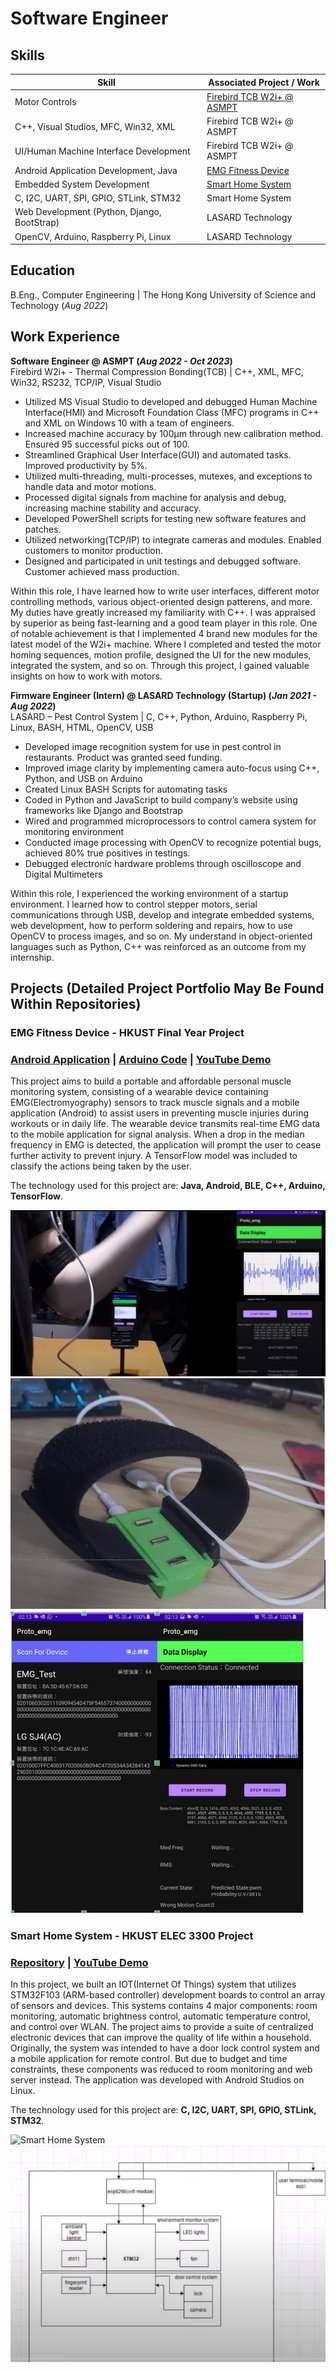 # Software Engineer

## Skills

| Skill                                         | Associated Project / Work         |
|-----------------------------------------------|----------------------------|
| Motor Controls      | <a href="https://semi.asmpt.com/zh-tw/products/ap/tcb/">Firebird TCB W2i+ @ ASMPT</a> |
| C++, Visual Studios, MFC, Win32, XML                 | Firebird TCB W2i+ @ ASMPT |
| UI/Human Machine Interface Development | Firebird TCB W2i+ @ ASMPT|
| Android Application Development, Java | <a href="https://github.com/kelvinwong020/FYP_EMG_Android">EMG Fitness Device</a>|
| Embedded System Development          | <a href="https://github.com/kelvinwong020/Smart-Home-System">Smart Home System</a>|
| C, I2C, UART, SPI, GPIO, STLink, STM32         | Smart Home System |
| Web Development (Python, Django, BootStrap) | LASARD Technology |
| OpenCV, Arduino, Raspberry Pi, Linux | LASARD Technology |


## Education		        		
B.Eng., Computer Engineering | The Hong Kong University of Science and Technology (_Aug 2022_)

## Work Experience
**Software Engineer @ ASMPT (_Aug 2022 - Oct 2023_)**
<br>Firebird W2i+ - Thermal Compression Bonding(TCB) | C++, XML, MFC, Win32, RS232, TCP/IP, Visual Studio
- Utilized MS Visual Studio to developed and debugged Human Machine Interface(HMI) and Microsoft 	Foundation Class (MFC) programs in C++ and XML on Windows 10 with a team of engineers.
- Increased machine accuracy by 100µm through new calibration method. Ensured 95 successful picks out of 100.
- Streamlined Graphical User Interface(GUI) and automated tasks. Improved productivity by 5%. 
- Utilized multi-threading, multi-processes, mutexes, and exceptions to handle data and motor motions.
- Processed digital signals from machine for analysis and debug, increasing machine stability and accuracy.
- Developed PowerShell scripts for testing new software features and patches.
- Utilized networking(TCP/IP) to integrate cameras and modules. Enabled customers to monitor production.
- Designed and participated in unit testings and debugged software. Customer achieved mass production.

Within this role, I have learned how to write user interfaces, different motor controlling methods, various object-oriented design patterens, and more. My duties have greatly increased my familiarity with C++. I was appraised by superior as being fast-learning and a good team player in this role. 
One of notable achievement is that I implemented 4 brand new modules for the latest model of the W2i+ machine. Where I completed and tested the motor homing sequences, motion profile, designed the UI for the new modules, integrated the system, and so on. Through this project, I gained valuable insights on how to work with motors.

**Firmware Engineer (Intern) @ LASARD Technology (Startup) (_Jan 2021 - Aug 2022_)**
<br>LASARD – Pest Control System | C, C++, Python, Arduino, Raspberry Pi, Linux, BASH, HTML, OpenCV, USB
- Developed image recognition system for use in pest control in restaurants. Product was granted seed funding.
- Improved image clarity by implementing camera auto-focus using C++, Python, and USB on Arduino
- Created Linux BASH Scripts for automating tasks
- Coded in Python and JavaScript to build company’s website using frameworks like Django and Bootstrap
- Wired and programmed microprocessors to control camera system for monitoring environment
- Conducted image processing with OpenCV to recognize potential bugs, achieved 80% true positives in testings.
- Debugged electronic hardware problems through oscilloscope and Digital Multimeters

Within this role, I experienced the working environment of a startup environment. I learned how to control stepper motors, serial communications through USB, develop and integrate embedded systems, web development, how to perform soldering and repairs, how to use OpenCV to process images, and so on. My understand in object-oriented languages such as Python, C++ was reinforced as an outcome from my internship.

## Projects (Detailed Project Portfolio May Be Found Within Repositories)
### <a name="EMG"></a>EMG Fitness Device - HKUST Final Year Project
### [Android Application](https://github.com/kelvinwong020/FYP_EMG_Android) | [Arduino Code](https://github.com/whiteunicorn3404/JQ03a-21_EMG_FYP) | [YouTube Demo](https://youtu.be/pZxpOF_Pch0)

This project aims to build a portable and affordable personal muscle monitoring system, consisting of a wearable device containing EMG(Electromyography) sensors to track muscle signals and a mobile application (Android) to assist users in preventing muscle injuries during workouts or in daily life. The wearable device transmits real-time EMG data to the mobile application for signal analysis. When a drop in the median frequency in EMG is detected, the application will prompt the user to cease further activity to prevent injury. A TensorFlow model was included to classify the actions being taken by the user.

The technology used for this project are: <b>Java, Android, BLE, C++, Arduino, TensorFlow</b>.

![EMG Lift](/assets/img/EMG_Lift.png)
![EMG_Device](/assets/img/FYP_1.png)
![EMG_App](/assets/img/FYP_2.png)

### Smart Home System - HKUST ELEC 3300 Project
### [Repository](https://github.com/kelvinwong020/Smart-Home-System) | [YouTube Demo](https://youtu.be/idSp3R__D4U)

In this project, we built an IOT(Internet Of Things) system that utilizes STM32F103 (ARM-based controller) development boards to control an array of sensors and devices. This systems contains 4 major components: room monitoring, automatic brightness control, automatic temperature control, and control over WLAN. The project aims to provide a suite of centralized electronic devices that can improve the quality of life within a household. Originally, the system was intended to have a door lock control system and a mobile application for remote control. But due to budget and time constraints, these components was reduced to room monitoring and web server instead. The application was developed with Android Studios on Linux.

The technology used for this project are: <b>C, I2C, UART, SPI, GPIO, STLink, STM32</b>.

![Smart Home System](/assets/img/smart_home.jpg)
![System Diagram](/assets/img/smart_home_overview.png)
